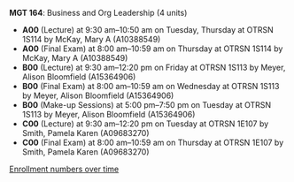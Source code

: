 **MGT 164**: Business and Org Leadership (4 units)

- **A00** (Lecture) at 9:30 am–10:50 am on Tuesday, Thursday at OTRSN 1S114 by McKay, Mary A (A10388549)
- **A00** (Final Exam) at 8:00 am–10:59 am on Thursday at OTRSN 1S114 by McKay, Mary A (A10388549)
- **B00** (Lecture) at 9:30 am–12:20 pm on Friday at OTRSN 1S113 by Meyer, Alison Bloomfield (A15364906)
- **B00** (Final Exam) at 8:00 am–10:59 am on Wednesday at OTRSN 1S113 by Meyer, Alison Bloomfield (A15364906)
- **B00** (Make-up Sessions) at 5:00 pm–7:50 pm on Tuesday at OTRSN 1S113 by Meyer, Alison Bloomfield (A15364906)
- **C00** (Lecture) at 9:30 am–12:20 pm on Tuesday at OTRSN 1E107 by Smith, Pamela Karen (A09683270)
- **C00** (Final Exam) at 8:00 am–10:59 am on Thursday at OTRSN 1E107 by Smith, Pamela Karen (A09683270)

[Enrollment numbers over time](./MGT164.tsv)
